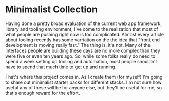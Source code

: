 # Minimalist Collection

Having done a pretty broad evaluation of the current web app framework, library and tooling environment, I've come to the realization that most of what people are pushing right now is too complicated. Almost every article about tooling recently has some varriation on the the idea that "front end development is moving really fast." The thing is, it's not. Many of the interfaces people are building these days are no more complex than they were five or even ten years ago. So, while some folks really do need to spend a week setting up tooling and automation, most people shouldn't have to spend that much time to get up and running. 

That's where this project comes in. As I create them (for myself) I'm going to share out minimalist starter packs for different stacks. I'm not sure how useful any of these will be for anyone else, but they'll be useful for me, so that's enough reward for the effort. 
